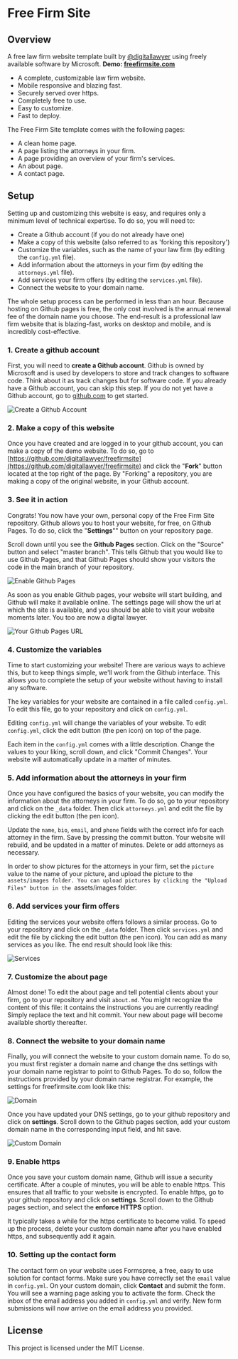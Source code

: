 # Free Firm Site

## Overview

A free law firm website template built by [@digitallawyer](https://www.twitter.com/digitallawyer) using freely available software by Microsoft. **Demo: [freefirmsite.com](https://www.freefirmsite.com)**

* A complete, customizable law firm website.
* Mobile responsive and blazing fast.
* Securely served over https.
* Completely free to use.
* Easy to customize.
* Fast to deploy.

The Free Firm Site template comes with the following pages:

* A clean home page.
* A page listing the attorneys in your firm.
* A page providing an overview of your firm's services.
* An about page.
* A contact page.

## Setup

Setting up and customizing this website is easy, and requires only a minimum level of technical expertise. To do so, you will need to:

* Create a Github account (if you do not already have one)
* Make a copy of this website (also referred to as 'forking this repository')
* Customize the variables, such as the name of your law firm (by editing the `config.yml` file).
* Add information about the attorneys in your firm (by editing the `attorneys.yml` file).
* Add services your firm offers (by editing the `services.yml` file).
* Connect the website to your domain name.

The whole setup process can be performed in less than an hour. Because hosting on Github pages is free, the only cost involved is the annual renewal fee of the domain name you choose. The end-result is a professional law firm website that is blazing-fast, works on desktop and mobile, and is incredibly cost-effective.

### 1. Create a github account

First, you will need to **create a Github account**. Github is owned by Microsoft and is used by developers to store and track changes to software code. Think about it as track changes but for software code. If you already have a Github account, you can skip this step. If you do not yet have a Github account, go to [github.com](https://www.github.com) to get started.

![Create a Github Account](assets/images/rm1.png "Create a Github Account")

### 2. Make a copy of this website

Once you have created and are logged in to your github account, you can make a copy of the demo website. To do so, go to [https://github.com/digitallawyer/freefirmsite](https://github.com/digitallawyer/freefirmsite) and click the "**Fork**" button located at the top right of the page. By "Forking" a repository, you are making a copy of the original website, in your Github account. 

### 3. See it in action

Congrats! You now have your own, personal copy of the Free Firm Site repository. Github allows you to host your website, for free, on Github Pages. To do so, click the "**Settings**"" button on your repository page.

Scroll down until you see the **Github Pages** section. Click on the "Source" button and select "master branch". This tells Github that you would like to use Github Pages, and that Github Pages should show your visitors the code in the main branch of your repository.

![Enable Github Pages](assets/images/rm4.png "Enable Github Pages")

As soon as you enable Github pages, your website will start building, and Github will make it available online. The settings page will show the url at which the site is available, and you should be able to visit your website moments later. You too are now a digital lawyer.

![Your Github Pages URL](assets/images/rm5.png "Your Github Pages URL")

### 4. Customize the variables

Time to start customizing your website! There are various ways to achieve this, but to keep things simple, we'll work from the Github interface. This allows you to complete the setup of your website without having to install any software.

The key variables for your website are contained in a file called `config.yml`. To edit this file, go to your repository and click on `config.yml`.

Editing `config.yml` will change the variables of your website. To edit `config.yml`, click the edit button (the pen icon) on top of the page.

Each item in the `config.yml` comes with a little description. Change the values to your liking, scroll down, and click "Commit Changes". Your website will automatically update in a matter of minutes.

### 5. Add information about the attorneys in your firm

Once you have configured the basics of your website, you can modify the information about the attorneys in your firm. To do so, go to your repository and click on the `_data` folder. Then click `attorneys.yml` and edit the file by clicking the edit button (the pen icon).

Update the `name`, `bio`, `email`, and `phone` fields with the correct info for each attorney in the firm. Save by pressing the commit button. Your website will rebuild, and be updated in a matter of minutes. Delete or add attorneys as necessary.

In order to show pictures for the attorneys in your firm, set the `picture` value to the name of your picture, and upload the picture to the `assets/images folder. You can upload pictures by clicking the "Upload Files" button in the `assets/images folder.

### 6. Add services your firm offers

Editing the services your website offers follows a similar process. Go to your repository and click on the `_data` folder. Then click `services.yml` and edit the file by clicking the edit button (the pen icon). You can add as many services as you like. The end result should look like this:

![Services](assets/images/rm10.png "Services")

### 7. Customize the about page

Almost done! To edit the about page and tell potential clients about your firm, go to your repository and visit `about.md`. You might recognize the content of this file: it contains the instructions you are currently reading! Simply replace the text and hit commit. Your new about page will become available shortly thereafter.

### 8. Connect the website to your domain name

Finally, you will connect the website to your custom domain name. To do so, you must first register a domain name and change the dns settings with your domain name registrar to point to Github Pages. To do so, follow the instructions provided by your domain name registrar. For example, the settings for freefirmsite.com look like this: 

![Domain](assets/images/rm11.png "Domain")

Once you have updated your DNS settings, go to your github repository and click on **settings**. Scroll down to the Github pages section, add your custom domain name in the corresponding input field, and hit save.

![Custom Domain](assets/images/rm12.png "Custom Domain")

### 9. Enable https

Once you save your custom domain name, Github will issue a security certificate. After a couple of minutes, you will be able to enable https. This ensures that all traffic to your website is encrypted. To enable https, go to your github repository and click on **settings**. Scroll down to the Github pages section, and select the **enforce HTTPS** option. 

It typically takes a while for the https certificate to become valid. To speed up the process, delete your custom domain name after you have enabled https, and subsequently add it again.

### 10. Setting up the contact form

The contact form on your website uses Formspree, a free, easy to use solution for contact forms. Make sure you have correctly set the `email` value in `config.yml`. On your custom domain, click **Contact** and submit the form. You will see a warning page asking you to activate the form. Check the inbox of the email address you added in `config.yml` and verify. New form submissions will now arrive on the email address you provided.

## License

This project is licensed under the MIT License.
